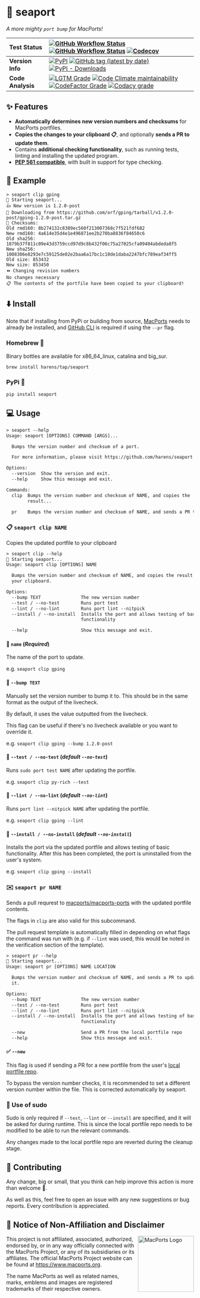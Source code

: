 # 🌊 seaport

*A more mighty `port bump` for MacPorts!*

| Test Status | [![GitHub Workflow Status](https://img.shields.io/github/workflow/status/harens/seaport/Tests?logo=github&style=flat-square)](https://github.com/harens/seaport/actions?query=workflow%3ATests) [![GitHub Workflow Status](https://img.shields.io/github/workflow/status/harens/seaport/ShellCheck?label=ShellCheck&logo=github%20actions&logoColor=white&style=flat-square)](https://github.com/harens/seaport/actions?query=workflow%3AShellCheck) [![Codecov](https://img.shields.io/codecov/c/github/harens/seaport?logo=codecov&style=flat-square)](https://codecov.io/gh/harens/seaport)  |
|:--|:--|
| __Version Info__ | [![PyPI](https://img.shields.io/pypi/v/seaport?logo=pypi&logoColor=white&style=flat-square)](https://pypi.org/project/seaport/) [![GitHub tag (latest by date)](https://img.shields.io/github/v/tag/harens/seaport?logo=github&style=flat-square)](https://github.com/harens/seaport/releases) [![PyPI - Downloads](https://img.shields.io/pypi/dm/seaport?logo=python&logoColor=white&style=flat-square)](https://pypi.org/project/seaport/) |
| __Code Analysis__ |[![LGTM Grade](https://img.shields.io/lgtm/grade/python/github/harens/seaport?logo=lgtm&style=flat-square)](https://lgtm.com/projects/g/harens/seaport/) [![Code Climate maintainability](https://img.shields.io/codeclimate/maintainability/harens/seaport?logo=code%20climate&style=flat-square)](https://codeclimate.com/github/harens/seaport) [![CodeFactor Grade](https://img.shields.io/codefactor/grade/github/harens/seaport?logo=codefactor&style=flat-square)](https://www.codefactor.io/repository/github/harens/seaport) [![Codacy grade](https://img.shields.io/codacy/grade/8539131738c3433f8057e65aab21de03?logo=codacy&style=flat-square)](https://app.codacy.com/gh/harens/seaport/dashboard?branch=master)|

## ✨ Features

* __Automatically determines new version numbers and checksums__ for MacPorts portfiles.
* __Copies the changes to your clipboard 📋__, and optionally __sends a PR to update them__.
* Contains __additional checking functionality__, such as running tests, linting and installing the updated program.
* __[PEP 561 compatible](https://www.python.org/dev/peps/pep-0561)__, with built in support for type checking.

## 🤖 Example

```
> seaport clip gping
🌊 Starting seaport...
👍 New version is 1.2.0-post
🔻 Downloading from https://github.com/orf/gping/tarball/v1.2.0-post/gping-1.2.0-post.tar.gz
🔎 Checksums:
Old rmd160: 8b274132c8389ec560f213007368c7f521fdf682
New rmd160: 4a614e35d4e1e496871ee2b270ba8836f84650c6
Old sha256: 1879b37f811c09e43d3759ccd97d9c8b432f06c75a27025cfa09404abdeda8f5
New sha256: 1008306e8293e7c59125de02e2baa6a17bc1c10de1daba2247bfc789eaf34ff5
Old size: 853432
New size: 853450
⏪️ Changing revision numbers
No changes necessary
📋 The contents of the portfile have been copied to your clipboard!
```

## ⬇️ Install

Note that if installing from PyPi or building from source, [MacPorts](https://www.macports.org/) needs to already be installed, and [GitHub CLI](https://cli.github.com/) is required if using the `--pr` flag.

### Homebrew 🍺

Binary bottles are available for x86_64_linux, catalina and big_sur.

```
brew install harens/tap/seaport
```

### PyPi 🐍

```
pip install seaport
```

## 💻 Usage

```txt
> seaport --help
Usage: seaport [OPTIONS] COMMAND [ARGS]...

  Bumps the version number and checksum of a port.

  For more information, please visit https://github.com/harens/seaport

Options:
  --version  Show the version and exit.
  --help     Show this message and exit.

Commands:
  clip  Bumps the version number and checksum of NAME, and copies the
        result...

  pr    Bumps the version number and checksum of NAME, and sends a PR to...
```

### 📋 `seaport clip NAME`

Copies the updated portfile to your clipboard

```txt
> seaport clip --help
🌊 Starting seaport...
Usage: seaport clip [OPTIONS] NAME

  Bumps the version number and checksum of NAME, and copies the result to
  your clipboard.

Options:
  --bump TEXT               The new version number
  --test / --no-test        Runs port test
  --lint / --no-lint        Runs port lint --nitpick
  --install / --no-install  Installs the port and allows testing of basic
                            functionality

  --help                    Show this message and exit.
```

#### 📛 `name` (_Required_)

The name of the port to update.

e.g. `seaport clip gping`

#### 🔻 `--bump TEXT`

Manually set the version number to bump it to. This should be in the same format as the output of the livecheck.

By default, it uses the value outputted from the livecheck.

This flag can be useful if there's no livecheck available or you want to override it.

e.g. `seaport clip gping --bump 1.2.0-post`

#### 🧪 `--test / --no-test` (_default `--no-test`_)

Runs `sudo port test NAME` after updating the portfile.

e.g. `seaport clip py-rich --test`

#### 🤔 `--lint / --no-lint` (_default `--no-lint`_)

Runs `port lint --nitpick NAME` after updating the portfile.

e.g. `seaport clip gping --lint`

#### 🔨 `--install / --no-install` (_default `--no-install`_)

Installs the port via the updated portfile and allows testing of basic functionality. After this has been completed, the port is uninstalled from the user's system.

e.g. `seaport clip gping --install`

### ✉️ `seaport pr NAME`

Sends a pull requrest to [macports/macports-ports](https://github.com/macports/macports-ports) with the updated portfile contents.

The flags in `clip` are also valid for this subcommand.

The pull request template is automatically filled in depending on what flags the command was run with (e.g. if `--lint` was used, this would be noted in the verification section of the template).

```txt
> seaport pr --help
🌊 Starting seaport...
Usage: seaport pr [OPTIONS] NAME LOCATION

  Bumps the version number and checksum of NAME, and sends a PR to update
  it.

Options:
  --bump TEXT               The new version number
  --test / --no-test        Runs port test
  --lint / --no-lint        Runs port lint --nitpick
  --install / --no-install  Installs the port and allows testing of basic
                            functionality

  --new                     Send a PR from the local portfile repo
  --help                    Show this message and exit.
  ```
  
#### ✅ `--new`

This flag is used if sending a PR for a new portfile from the user's [local portfile repo](https://guide.macports.org/chunked/development.local-repositories.html).

To bypass the version number checks, it is recommended to set a different version number within the file. This is corrected automatically by seaport.

### 🚀 Use of sudo

Sudo is only required if `--test`, `--lint` or `--install` are specified, and it will be asked for during runtime. This is since the local portfile repo needs to be modified to be able to run the relevant commands.

Any changes made to the local portfile repo are reverted during the cleanup stage.

## 🔨 Contributing

Any change, big or small, that you think can help improve this action is more than welcome 🎉.

As well as this, feel free to open an issue with any new suggestions or bug reports. Every contribution is appreciated.

## 📒 Notice of Non-Affiliation and Disclaimer

<img src="https://avatars2.githubusercontent.com/u/4225322?s=280&v=4" align="right"
     alt="MacPorts Logo" width="150">

This project is not affiliated, associated, authorized, endorsed by, or in any way officially connected with the MacPorts Project, or any of its subsidiaries or its affiliates. The official MacPorts Project website can be found at <https://www.macports.org>.

The name MacPorts as well as related names, marks, emblems and images are registered trademarks of their respective owners.
